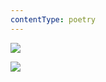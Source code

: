 ```yaml
---
contentType: poetry
---
```


<section>

![](../Images/obalka.jpg)  

![](../Images/upoutavka_eknihy.jpg)

</section>
